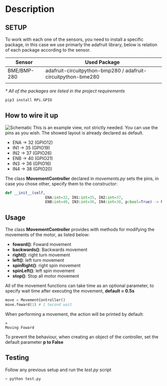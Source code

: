 # Description

## SETUP 
To work with each one of the sensors, you need to install a specific package, in this case we use primarly the adafruit library, below is relation of each package according to the sensor. 

|Sensor|Used Package|
|---|---|
|BME/BMP-280 | adafruit-circuitpython-bmp280 / adafruit-circuitpython-bme280|
| ||

_* All of the packages are listed in the project requirements_
```bash
pip3 install RPi.GPIO
```

## How to wire it up 
![Schematic](./sketch.png)
This is an example view, not strictly needed. You can use the pins as you wish. The showed layout is already declared as default.

- ENA -> 32 (GPIO12)
- IN1 -> 35 (GPIO19)
- IN2 -> 37 (GPIO26)
- ENB -> 40 (GPIO21)
- IN3 -> 36 (GPIO16)
- IN4 -> 38 (GPIO20)

The class __MovementController__ declared in _movements.py_ sets the pins, in case you chose other, specify them to the constructor: 
```python 
def __init__(self,
                  ENA:int=32, IN1:int=35, IN2:int=37,
                  ENB:int=40, IN3:int=36, IN4:int=38, p:bool=True) -> None:
```

## Usage

The class __MovementController__ provides with methods for modifying the movements of the motor, as listed below:
- __foward()__: Foward movement
- __backwards()__: Backwards movement
- __right()__: right turn movement
- __left()__: left turn movement
- __spinRight()__: right spin movement
- __spinLeft()__: left spin movement
- __stop()__: Stop all motor movement

All of the movement functions can take time as an optional parameter, to specify wait time after executing the movement, __default = 0.5s__

```python
move = MovementController()
move.foward(1) # 1 Second wait
```
When performing a movement, the action will be printed by default: 
```
>
Moving Foward
```
To prevent the behaviour, when creating an object of the controller, set the default parameter __p to False__

## Testing 
Follow any previous setup and run the _test.py_ script

```bash
> python test.py
```



